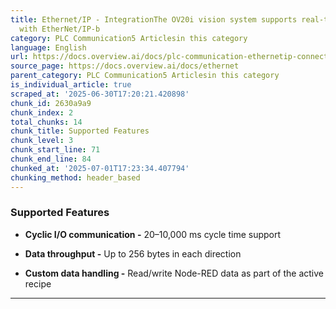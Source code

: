 ```yaml
---
title: Ethernet/IP - IntegrationThe OV20i vision system supports real-time communication
  with EtherNet/IP-b
category: PLC Communication5 Articlesin this category
language: English
url: https://docs.overview.ai/docs/plc-communication-ethernetip-connections
source_page: https://docs.overview.ai/docs/ethernet
parent_category: PLC Communication5 Articlesin this category
is_individual_article: true
scraped_at: '2025-06-30T17:20:21.420898'
chunk_id: 2630a9a9
chunk_index: 2
total_chunks: 14
chunk_title: Supported Features
chunk_level: 3
chunk_start_line: 71
chunk_end_line: 84
chunked_at: '2025-07-01T17:23:34.407794'
chunking_method: header_based
---
```


### **Supported Features**

  * **Cyclic I/O communication -** 20–10,000 ms cycle time support

  * **Data throughput -** Up to 256 bytes in each direction

  * **Custom data handling -** Read/write Node-RED data as part of the active recipe




* * *
